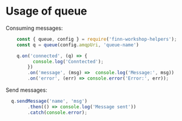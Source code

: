 

# Usage of queue

Consuming messages:

```js
    const { queue, config } = require('finn-workshop-helpers');
    const q = queue(config.amqpUri, 'queue-name')

    q.on('connected', (q) => {
          console.log('Conntected');
        })
        .on('message', (msg) =>  console.log('Message:', msg))
        .on('error', (err) => console.error('Error:', err));
```

Send messages:

```js
  q.sendMessage('name', 'msg')
        .then(() => console.log('Message sent'))
        .catch(console.error);
```
